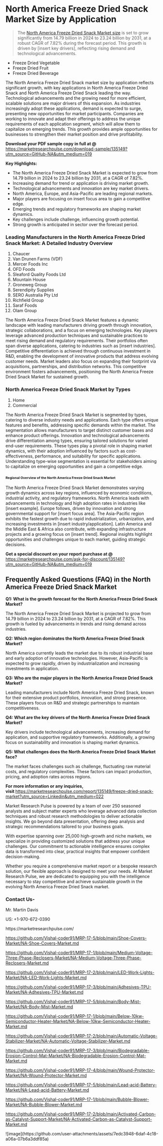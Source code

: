 <h1>North America Freeze Dried Snack Market&nbsp;Size by Application</h1><blockquote><p>The <a href="https://marketresearchpulse.com/download-sample/135149?utm_source=GitHub-NA&amp;utm_medium=019">North America Freeze Dried Snack Market size</a> is set to grow significantly from 14.79 billion in 2024 to 23.24 billion by 2031, at a robust CAGR of 7.82% during the forecast period. This growth is driven by [insert key drivers], reflecting rising demand and technological advancements.</p></blockquote><ul><li>Freeze Dried Vegetable<li> Freeze Dried Fruit<li> Freeze Dried Beverage</li></ul><p>The North America Freeze Dried Snack market size by application reflects significant growth, with key applications in North America Freeze Dried Snack and North America Freeze Dried Snack leading the way. Technological advancements and the growing need for more efficient, scalable solutions are major drivers of this expansion. As industries increasingly adopt these applications, demand is expected to surge, presenting new opportunities for market participants. Companies are working to innovate and adapt their offerings to address the unique requirements of each application segment, which will allow them to capitalize on emerging trends. This growth provides ample opportunities for businesses to strengthen their market position and drive profitability.</p><p><strong>Download your PDF sample copy in full at @ </strong><a href="https://marketresearchpulse.com/download-sample/135149?utm_source=GitHub-NA&amp;utm_medium=019">https://marketresearchpulse.com/download-sample/135149?utm_source=GitHub-NA&amp;utm_medium=019</a></p><p><strong>Key Highlights: </strong></p><ul><li>The North America Freeze Dried Snack Market is expected to grow from 14.79 billion in 2024 to 23.24 billion by 2031, at a CAGR of 7.82%.</li><li>Increasing demand for trend or application is driving market growth.</li><li>Technological advancements and innovation are key market drivers.</li><li>North America, Europe, and Asia-Pacific are leading regional markets.</li><li>Major players are focusing on insert focus area to gain a competitive edge.</li><li>Emerging trends and regulatory frameworks are shaping market dynamics.</li><li>Key challenges include challenge, influencing growth potential.</li><li>Strong growth is anticipated in sector over the forecast period.</li></ul><h3>Leading Manufacturers in the North America Freeze Dried Snack Market: A Detailed Industry Overview</h3><ol><li>Chaucer</li><li>Van Drunen Farms (VDF)</li><li>Mercer Foods Inc</li><li>OFD Foods</li><li>Sleaford Quality Foods Ltd</li><li>Mountain House</li><li>Groneweg Group</li><li>Serendipity Supplies</li><li>SERO Australia Pty Ltd</li><li>Richfield Group</li><li>Saraf Foods</li><li>Olam Group</li></ol><div class="flex max-w-full flex-col flex-grow"><div class="min-h-8 text-message flex w-full flex-col items-end gap-2 whitespace-normal break-words [.text-message+&amp;]:mt-5" dir="auto" data-message-author-role="assistant" data-message-id="fd8432e4-4910-450d-b182-61b7bfb0a01f" data-message-model-slug="gpt-4o"><div class="flex w-full flex-col gap-1 empty:hidden first:pt-[3px]"><div class="markdown prose w-full break-words dark:prose-invert light"><p>The North America Freeze Dried Snack Market features a dynamic landscape with leading manufacturers driving growth through innovation, strategic collaborations, and a focus on emerging technologies. Key players leverage advanced production techniques and sustainable practices to meet rising demand and regulatory requirements. Their portfolios often span diverse applications, catering to industries such as [insert industries]. Competitive differentiation is achieved through continuous investment in R&amp;D, enabling the development of innovative products that address evolving customer needs. Market leaders also focus on expanding their footprint via acquisitions, partnerships, and distribution networks. This competitive environment fosters advancements, positioning the North America Freeze Dried Snack Market for sustained growth.</p></div></div></div></div><h3>North America Freeze Dried Snack Market by Types</h3><ol><li>Home<li> Commercial</li></ol><div class="flex max-w-full flex-col flex-grow"><div class="min-h-8 text-message flex w-full flex-col items-end gap-2 whitespace-normal break-words [.text-message+&amp;]:mt-5" dir="auto" data-message-author-role="assistant" data-message-id="084470be-0bb7-4664-bddf-5156b4f41249" data-message-model-slug="gpt-4o-mini"><div class="flex w-full flex-col gap-1 empty:hidden first:pt-[3px]"><div class="markdown prose w-full break-words dark:prose-invert light"><p>The North America Freeze Dried Snack Market is segmented by types, catering to diverse industry needs and applications. Each type offers unique features and benefits, addressing specific demands within the market. The segmentation allows manufacturers to target distinct customer bases and enhance product offerings. Innovation and technological advancements drive differentiation among types, ensuring tailored solutions for varied end-user requirements. These types play a pivotal role in shaping market dynamics, with their adoption influenced by factors such as cost-effectiveness, performance, and suitability for specific applications. Understanding type-wise segmentation is essential for stakeholders aiming to capitalize on emerging opportunities and gain a competitive edge.</p></div></div></div></div><h3><span style="font-size: 11px;">Regional Overview of the North America Freeze Dried Snack Market</span></h3><div class="flex max-w-full flex-col flex-grow"><div class="min-h-8 text-message flex w-full flex-col items-end gap-2 whitespace-normal break-words [.text-message+&amp;]:mt-5" dir="auto" data-message-author-role="assistant" data-message-id="e9038762-ce64-4e30-91c9-9bd413514231" data-message-model-slug="gpt-4o-mini"><div class="flex w-full flex-col gap-1 empty:hidden first:pt-[3px]"><div class="markdown prose w-full break-words dark:prose-invert light"><p>The North America Freeze Dried Snack Market demonstrates varying growth dynamics across key regions, influenced by economic conditions, industrial activity, and regulatory frameworks. North America leads with advancements in technology and high adoption rates in industries like [insert example]. Europe follows, driven by innovation and strong governmental support for [insert focus area]. The Asia-Pacific region exhibits the fastest growth due to rapid industrialization, urbanization, and increasing investments in [insert industry/application]. Latin America and the Middle East &amp; Africa also contribute, with expanding infrastructure projects and a growing focus on [insert trend]. Regional insights highlight opportunities and challenges unique to each market, guiding strategic decisions.</p></div></div></div></div><p><strong>Get a special discount on your report purchase at @ </strong><a href="https://marketresearchpulse.com/ask-for-discount/135149?utm_source=GitHub-NA&amp;utm_medium=019">https://marketresearchpulse.com/ask-for-discount/135149?utm_source=GitHub-NA&amp;utm_medium=019</a></p><h2>Frequently Asked Questions (FAQ) in the North America Freeze Dried Snack Market</h2><p><strong>Q1: What is the growth forecast for the North America Freeze Dried Snack Market?</strong></p><p>The North America Freeze Dried Snack Market is projected to grow from 14.79 billion in 2024 to 23.24 billion by 2031, at a CAGR of 7.82%. This growth is fueled by advancements in trends and rising demand across industries.</p><p><strong>Q2: Which region dominates the North America Freeze Dried Snack Market?</strong></p><p>North America currently leads the market due to its robust industrial base and early adoption of innovative technologies. However, Asia-Pacific is expected to grow rapidly, driven by industrialization and increasing investments in application.</p><p><strong>Q3: Who are the major players in the North America Freeze Dried Snack Market?</strong></p><p>Leading manufacturers include North America Freeze Dried Snack, known for their extensive product portfolios, innovation, and strong presence. These players focus on R&amp;D and strategic partnerships to maintain competitiveness.</p><p><strong>Q4: What are the key drivers of the North America Freeze Dried Snack Market?</strong></p><p>Key drivers include technological advancements, increasing demand for application, and supportive regulatory frameworks. Additionally, a growing focus on sustainability and innovation is shaping market dynamics.</p><p><strong>Q5: What challenges does the North America Freeze Dried Snack Market face?</strong></p><p>The market faces challenges such as challenge, fluctuating raw material costs, and regulatory complexities. These factors can impact production, pricing, and adoption rates across regions.</p><p><strong>For more information or any inquiries, visit&nbsp;</strong><a href="https://marketresearchpulse.com/report/135149/freeze-dried-snack-market?utm_source=Linkedin&utm_medium=022">https://marketresearchpulse.com/report/135149/freeze-dried-snack-market?utm_source=Linkedin&utm_medium=022</a></p><p>Market Research Pulse is powered by a team of over 250 seasoned analysts and subject matter experts who leverage advanced data collection techniques and robust research methodologies to deliver actionable insights. We go beyond data presentation, offering deep analysis and strategic recommendations tailored to your business goals.</p><p>With expertise spanning over 25,000 high-growth and niche markets, we specialize in providing customized solutions that address your unique challenges. Our commitment to actionable intelligence ensures complex data is transformed into clear, practical insights that empower confident decision-making.</p><p>Whether you require a comprehensive market report or a bespoke research solution, our flexible approach is designed to meet your needs. At Market Research Pulse, we are dedicated to equipping you with the intelligence necessary to stay competitive and achieve sustainable growth in the evolving North America Freeze Dried Snack market.</p><h3><strong>Contact Us-</strong></h3><p>Mr. Martin Davis</p><p>US: +1-970-672-0390</p><p>https://marketresearchpulse.com/</p><p><a href="https://github.com/Vishal-coder91/MRP-17-5/blob/main/Shoe-Covers-Market/NA-Shoe-Covers-Market.md">https://github.com/Vishal-coder91/MRP-17-5/blob/main/Shoe-Covers-Market/NA-Shoe-Covers-Market.md</a></p><p><a href="https://github.com/Vishal-coder91/MRP-17-1/blob/main/Medium-Voltage-Three-Phase-Reclosers-Market/NA-Medium-Voltage-Three-Phase-Reclosers-Market.md">https://github.com/Vishal-coder91/MRP-17-1/blob/main/Medium-Voltage-Three-Phase-Reclosers-Market/NA-Medium-Voltage-Three-Phase-Reclosers-Market.md</a></p><p><a href="https://github.com/Vishal-coder91/MRP-17-2/blob/main/LED-Work-Lights-Market/NA-LED-Work-Lights-Market.md">https://github.com/Vishal-coder91/MRP-17-2/blob/main/LED-Work-Lights-Market/NA-LED-Work-Lights-Market.md</a></p><p><a href="https://github.com/Vishal-coder91/MRP-17-3/blob/main/Adhesives-TPU-Market/NA-Adhesives-TPU-Market.md">https://github.com/Vishal-coder91/MRP-17-3/blob/main/Adhesives-TPU-Market/NA-Adhesives-TPU-Market.md</a></p><p><a href="https://github.com/Vishal-coder91/MRP-17-5/blob/main/Body-Mist-Market/NA-Body-Mist-Market.md">https://github.com/Vishal-coder91/MRP-17-5/blob/main/Body-Mist-Market/NA-Body-Mist-Market.md</a></p><p><a href="https://github.com/Vishal-coder91/MRP-17-1/blob/main/Below-10kw-Semiconductor-Heater-Market/NA-Below-10kw-Semiconductor-Heater-Market.md">https://github.com/Vishal-coder91/MRP-17-1/blob/main/Below-10kw-Semiconductor-Heater-Market/NA-Below-10kw-Semiconductor-Heater-Market.md</a></p><p><a href="https://github.com/Vishal-coder91/MRP-17-2/blob/main/Automatic-Voltage-Stabilizer-Market/NA-Automatic-Voltage-Stabilizer-Market.md">https://github.com/Vishal-coder91/MRP-17-2/blob/main/Automatic-Voltage-Stabilizer-Market/NA-Automatic-Voltage-Stabilizer-Market.md</a></p><p><a href="https://github.com/Vishal-coder91/MRP-17-3/blob/main/Biodegradable-Erosion-Control-Mat-Market/NA-Biodegradable-Erosion-Control-Mat-Market.md">https://github.com/Vishal-coder91/MRP-17-3/blob/main/Biodegradable-Erosion-Control-Mat-Market/NA-Biodegradable-Erosion-Control-Mat-Market.md</a></p><p><a href="https://github.com/Vishal-coder91/MRP-17-4/blob/main/Wound-Protector-Market/NA-Wound-Protector-Market.md">https://github.com/Vishal-coder91/MRP-17-4/blob/main/Wound-Protector-Market/NA-Wound-Protector-Market.md</a></p><p><a href="https://github.com/Vishal-coder91/MRP-17-5/blob/main/Lead-acid-Battery-Market/NA-Lead-acid-Battery-Market.md">https://github.com/Vishal-coder91/MRP-17-5/blob/main/Lead-acid-Battery-Market/NA-Lead-acid-Battery-Market.md</a></p><p><a href="https://github.com/Vishal-coder91/MRP-17-1/blob/main/Bubble-Blower-Market/NA-Bubble-Blower-Market.md">https://github.com/Vishal-coder91/MRP-17-1/blob/main/Bubble-Blower-Market/NA-Bubble-Blower-Market.md</a></p><p><a href="https://github.com/Vishal-coder91/MRP-17-2/blob/main/Activated-Carbon-as-Catalyst-Support-Market/NA-Activated-Carbon-as-Catalyst-Support-Market.md">https://github.com/Vishal-coder91/MRP-17-2/blob/main/Activated-Carbon-as-Catalyst-Support-Market/NA-Activated-Carbon-as-Catalyst-Support-Market.md</a></p>
![image](https://github.com/user-attachments/assets/7edc3948-6daf-4c18-a06a-07b6a3ddf85a)
